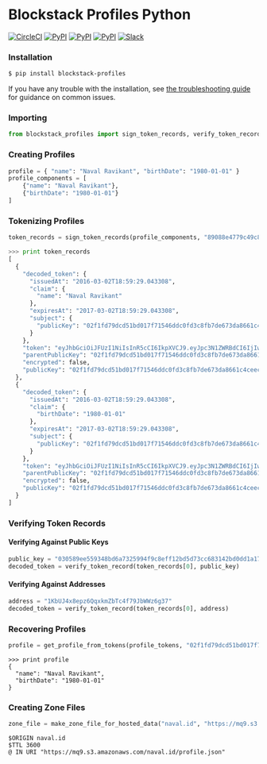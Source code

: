 # Blockstack Profiles Python

[![CircleCI](https://img.shields.io/circleci/project/blockstack/blockstack-profiles-py/master.svg)](https://circleci.com/gh/blockstack/blockstack-profiles-py)
[![PyPI](https://img.shields.io/pypi/v/blockstack-profiles.svg)](https://pypi.python.org/pypi/blockstack-profiles/)
[![PyPI](https://img.shields.io/pypi/dm/blockstack-profiles.svg)](https://pypi.python.org/pypi/blockstack-profiles/)
[![PyPI](https://img.shields.io/pypi/l/blockstack-profiles.svg)](https://pypi.python.org/pypi/blockstack-profiles/)
[![Slack](http://slack.blockstack.org/badge.svg)](http://slack.blockstack.org/)

### Installation

```bash
$ pip install blockstack-profiles
```

If you have any trouble with the installation, see [the troubleshooting guide](/troubleshooting.md) for guidance on common issues.

### Importing

```python
from blockstack_profiles import sign_token_records, verify_token_record, get_profile_from_tokens, make_zone_file_for_hosted_data
```

### Creating Profiles

```python
profile = { "name": "Naval Ravikant", "birthDate": "1980-01-01" }
profile_components = [
    {"name": "Naval Ravikant"},
    {"birthDate": "1980-01-01"}
]
```

### Tokenizing Profiles

```python
token_records = sign_token_records(profile_components, "89088e4779c49c8c3210caae38df06193359417036d87d3cc8888dcfe579905701")
```

```python
>>> print token_records
[
  {
    "decoded_token": {
      "issuedAt": "2016-03-02T18:59:29.043308", 
      "claim": {
        "name": "Naval Ravikant"
      }, 
      "expiresAt": "2017-03-02T18:59:29.043308", 
      "subject": {
        "publicKey": "02f1fd79dcd51bd017f71546ddc0fd3c8fb7de673da8661c4ceec0463dc991cc7e"
      }
    }, 
    "token": "eyJhbGciOiJFUzI1NiIsInR5cCI6IkpXVCJ9.eyJpc3N1ZWRBdCI6IjIwMTYtMDMtMDJUMTg6NTk6MjkuMDQzMzA4IiwiY2xhaW0iOnsibmFtZSI6Ik5hdmFsIFJhdmlrYW50In0sImV4cGlyZXNBdCI6IjIwMTctMDMtMDJUMTg6NTk6MjkuMDQzMzA4Iiwic3ViamVjdCI6eyJwdWJsaWNLZXkiOiIwM2U5OTUzY2IxODRiMGMyNTNlMWM1YTk2ZGY0Y2I5OTMzYmY4OWVkMmRmNWJkNzliMDJmNzFjY2ZlNWVjNTAyNjgifX0.0qQbEXTsDSbswL2qfMVzMuYU503ddfclXz3ict1rh85arXX47DW51814n1OFOAzjGoeDvsQXpfG3hB2dMHuIEw", 
    "parentPublicKey": "02f1fd79dcd51bd017f71546ddc0fd3c8fb7de673da8661c4ceec0463dc991cc7e", 
    "encrypted": false, 
    "publicKey": "02f1fd79dcd51bd017f71546ddc0fd3c8fb7de673da8661c4ceec0463dc991cc7e"
  }, 
  {
    "decoded_token": {
      "issuedAt": "2016-03-02T18:59:29.043308", 
      "claim": {
        "birthDate": "1980-01-01"
      }, 
      "expiresAt": "2017-03-02T18:59:29.043308", 
      "subject": {
        "publicKey": "02f1fd79dcd51bd017f71546ddc0fd3c8fb7de673da8661c4ceec0463dc991cc7e"
      }
    }, 
    "token": "eyJhbGciOiJFUzI1NiIsInR5cCI6IkpXVCJ9.eyJpc3N1ZWRBdCI6IjIwMTYtMDMtMDJUMTg6NTk6MjkuMDQzMzA4IiwiY2xhaW0iOnsiYmlydGhEYXRlIjoiMTk4MC0wMS0wMSJ9LCJleHBpcmVzQXQiOiIyMDE3LTAzLTAyVDE4OjU5OjI5LjA0MzMwOCIsInN1YmplY3QiOnsicHVibGljS2V5IjoiMDNlOTk1M2NiMTg0YjBjMjUzZTFjNWE5NmRmNGNiOTkzM2JmODllZDJkZjViZDc5YjAyZjcxY2NmZTVlYzUwMjY4In19.m-v3mrPtXaNSltBvWfOLnpPerIxJhQQOt0-x-Lyw1A-iGp_dq8TPLrYGqo4UfcBfqva52-N5eSCN6c1pKgSLDQ", 
    "parentPublicKey": "02f1fd79dcd51bd017f71546ddc0fd3c8fb7de673da8661c4ceec0463dc991cc7e", 
    "encrypted": false, 
    "publicKey": "02f1fd79dcd51bd017f71546ddc0fd3c8fb7de673da8661c4ceec0463dc991cc7e"
  }
]
```

### Verifying Token Records

#### Verifying Against Public Keys

```python
public_key = "030589ee559348bd6a7325994f9c8eff12bd5d73cc683142bd0dd1a17abc99b0dc"
decoded_token = verify_token_record(token_records[0], public_key)
```

#### Verifying Against Addresses

```python
address = "1KbUJ4x8epz6QqxkmZbTc4f79JbWWz6g37"
decoded_token = verify_token_record(token_records[0], address)
```

### Recovering Profiles

```python
profile = get_profile_from_tokens(profile_tokens, "02f1fd79dcd51bd017f71546ddc0fd3c8fb7de673da8661c4ceec0463dc991cc7e")
```

```
>>> print profile
{
  "name": "Naval Ravikant", 
  "birthDate": "1980-01-01"
}
```

### Creating Zone Files

```python
zone_file = make_zone_file_for_hosted_data("naval.id", "https://mq9.s3.amazonaws.com/naval.id/profile.json")
```

```
$ORIGIN naval.id
$TTL 3600
@ IN URI "https://mq9.s3.amazonaws.com/naval.id/profile.json"
```
